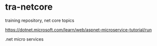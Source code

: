 # tra-netcore
training repository, net core topics 

https://dotnet.microsoft.com/learn/web/aspnet-microservice-tutorial/run

.net micro services
